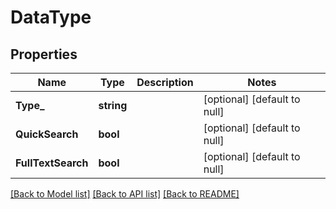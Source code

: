# DataType

## Properties
Name | Type | Description | Notes
------------ | ------------- | ------------- | -------------
**Type_** | **string** |  | [optional] [default to null]
**QuickSearch** | **bool** |  | [optional] [default to null]
**FullTextSearch** | **bool** |  | [optional] [default to null]

[[Back to Model list]](../README.md#documentation-for-models) [[Back to API list]](../README.md#documentation-for-api-endpoints) [[Back to README]](../README.md)


